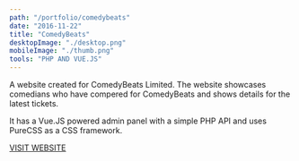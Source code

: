 ```yaml
---
path: "/portfolio/comedybeats"
date: "2016-11-22"
title: "ComedyBeats"
desktopImage: "./desktop.png"
mobileImage: "./thumb.png"
tools: "PHP AND VUE.JS"
---
```


A website created for ComedyBeats Limited. The website showcases comedians who have compered for ComedyBeats and shows details for the latest tickets.

It has a Vue.JS powered admin panel with a simple PHP API and uses PureCSS as a CSS framework.

[VISIT WEBSITE](https://comedybeats.com)
